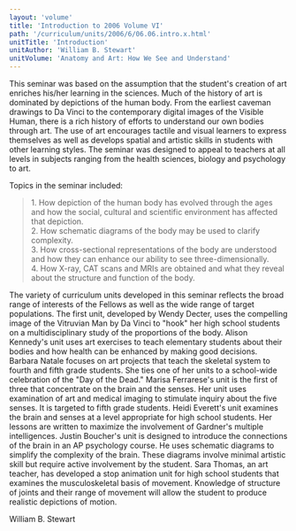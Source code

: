 ```yaml
---
layout: 'volume'
title: 'Introduction to 2006 Volume VI'
path: '/curriculum/units/2006/6/06.06.intro.x.html'
unitTitle: 'Introduction'
unitAuthor: 'William B. Stewart'
unitVolume: 'Anatomy and Art: How We See and Understand'
---
```


<body>
<p>
  This seminar was based on the assumption that the student's creation of art enriches his/her learning in the sciences. Much of the history of art is dominated by depictions of the human body. From the earliest caveman drawings to Da Vinci to the contemporary digital images of the Visible Human, there is a rich history of efforts to understand our own bodies through art. The use of art encourages tactile and visual learners to express themselves as well as develops spatial and artistic skills in students with other learning styles. The seminar was designed to appeal to teachers at all levels in subjects ranging from the health sciences, biology and psychology to art.
 </p>
<p>
  Topics in the seminar included:
 </p>

<blockquote>
  <dl>
   <dt>
    1. How depiction of the human body has evolved through the ages and how the social, cultural and scientific environment has affected that depiction.
    <dt>
     <dt>
      2. How schematic diagrams of the body may be used to clarify complexity.
      <dt>
       <dt>
        3. How cross-sectional representations of the body are understood and how they can enhance our ability to see three-dimensionally.
        <dt>
         <dt>
          4. How X-ray, CAT scans and MRIs are obtained and what they reveal about the structure and function of the body.
         </dt>
        </dt>
       </dt>
      </dt>
     </dt>
    </dt>
   </dt>
  </dl>
 </blockquote>
 <p>
  The variety of curriculum units developed in this seminar reflects the broad range of interests of the Fellows as well as the wide range of target populations. The first unit, developed by Wendy Decter, uses the compelling image of the Vitruvian Man by Da Vinci to "hook" her high school students on a multidisciplinary study of the proportions of the body. Alison Kennedy's unit uses art exercises to teach elementary students about their bodies and how health can be enhanced by making good decisions. Barbara Natale focuses on art projects that teach the skeletal system to fourth and fifth grade students. She ties one of her units to a school-wide celebration of the "Day of the Dead." Marisa Ferrarese's unit is the first of three that concentrate on the brain and the senses. Her unit uses examination of art and medical imaging to stimulate inquiry about the five senses. It is targeted to fifth grade students. Heidi Everett's unit examines the brain and senses at a level appropriate for high school students. Her lessons are written to maximize the involvement of Gardner's multiple intelligences. Justin Boucher's unit is designed to introduce the connections of the brain in an AP psychology course. He uses schematic diagrams to simplify the complexity of the brain. These diagrams involve minimal artistic skill but require active involvement by the student. Sara Thomas, an art teacher, has developed a stop animation unit for high school students that examines the musculoskeletal basis of movement. Knowledge of structure of joints and their range of movement will allow the student to produce realistic depictions of motion.
 </p>
<p>
  William B. Stewart
 </p>

</body>
